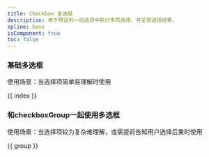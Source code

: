 ```yaml
---
title: Checkbox 复选框
description: 用于预设的一组选项中执行多项选择，并呈现选择结果。
spline: base
isComponent: true
toc: false
---
```


### 基础多选框

使用场景：当选择项简单易理解时使用

{{ index }}

### 和checkboxGroup一起使用多选框

使用场景：当选择项较为复杂难理解，或需提前告知用户选择后果时使用

{{ group }}
